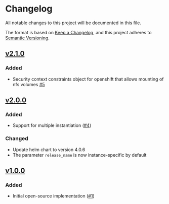 # Changelog
All notable changes to this project will be documented in this file.

The format is based on [Keep a Changelog](https://keepachangelog.com/en/1.0.0/),
and this project adheres to [Semantic Versioning](https://semver.org/spec/v2.0.0.html).

## [v2.1.0]
### Added

- Security context constraints object for openshift that allows mounting of nfs volumes [#5]


## [v2.0.0]
### Added

- Support for multiple instantiation ([#4])

### Changed

- Update helm chart to version 4.0.6
- The parameter `release_name` is now instance-specific by default


## [v1.0.0]
### Added

- Initial open-source implementation ([#1])

[Unreleased]: https://github.com/projectsyn/component-nfs-subdir-external-provisioner/compare/v1.0.0...HEAD
[v1.0.0]: https://github.com/projectsyn/component-nfs-subdir-external-provisioner/releases/tag/v1.0.0
[v2.0.0]: https://github.com/projectsyn/component-nfs-subdir-external-provisioner/releases/tag/v2.0.0
[v2.1.0]: https://github.com/projectsyn/component-nfs-subdir-external-provisioner/releases/tag/v2.1.0

[#1]: https://github.com/projectsyn/component-nfs-subdir-external-provisioner/pull/1
[#4]: https://github.com/projectsyn/component-nfs-subdir-external-provisioner/pull/4
[#5]: https://github.com/projectsyn/component-nfs-subdir-external-provisioner/pull/5
